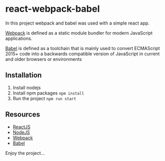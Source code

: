 # react-webpack-babel

In this project webpack and babel was used with a simple react app. 

[Webpack](https://webpack.js.org/concepts/) is defined as a static module bundler for modern JavaScript applications.

[Babel](https://babeljs.io/docs/) is defined as a toolchain that is mainly used to convert ECMAScript 2015+ code into a backwards compatible version of JavaScript in current and older browsers or environments

## Installation

1. Install nodejs
2. Install npm packages ```npm install```
3. Run the project ```npm run start```

## Resources
- [ReactJS](https://reactjs.org/)
- [NodeJS](https://nodejs.org/)
- [Webpack](https://webpack.js.org/)
- [Babel](https://babeljs.io/)


Enjoy the project...

